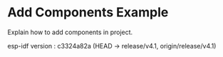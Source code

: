 # Add Components Example

Explain how to add components in project.

esp-idf version : c3324a82a (HEAD -> release/v4.1, origin/release/v4.1)